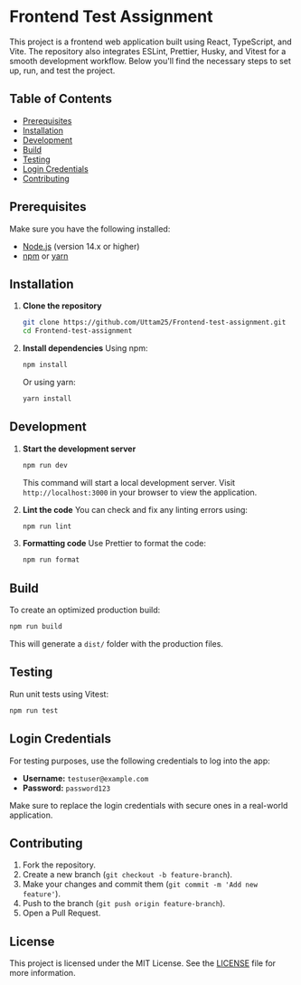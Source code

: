 
# Frontend Test Assignment

This project is a frontend web application built using React, TypeScript, and Vite. The repository also integrates ESLint, Prettier, Husky, and Vitest for a smooth development workflow. Below you'll find the necessary steps to set up, run, and test the project.

## Table of Contents
- [Prerequisites](#prerequisites)
- [Installation](#installation)
- [Development](#development)
- [Build](#build)
- [Testing](#testing)
- [Login Credentials](#login-credentials)
- [Contributing](#contributing)

## Prerequisites
Make sure you have the following installed:
- [Node.js](https://nodejs.org/) (version 14.x or higher)
- [npm](https://www.npmjs.com/) or [yarn](https://yarnpkg.com/)

## Installation

1. **Clone the repository**
   ```bash
   git clone https://github.com/Uttam25/Frontend-test-assignment.git
   cd Frontend-test-assignment
   ```

2. **Install dependencies**
   Using npm:
   ```bash
   npm install
   ```

   Or using yarn:
   ```bash
   yarn install
   ```

## Development

1. **Start the development server**
   ```bash
   npm run dev
   ```

   This command will start a local development server. Visit `http://localhost:3000` in your browser to view the application.

2. **Lint the code**
   You can check and fix any linting errors using:
   ```bash
   npm run lint
   ```

3. **Formatting code**
   Use Prettier to format the code:
   ```bash
   npm run format
   ```

## Build

To create an optimized production build:
```bash
npm run build
```

This will generate a `dist/` folder with the production files.

## Testing

Run unit tests using Vitest:
```bash
npm run test
```

## Login Credentials

For testing purposes, use the following credentials to log into the app:

- **Username:** `testuser@example.com`
- **Password:** `password123`

Make sure to replace the login credentials with secure ones in a real-world application.

## Contributing

1. Fork the repository.
2. Create a new branch (`git checkout -b feature-branch`).
3. Make your changes and commit them (`git commit -m 'Add new feature'`).
4. Push to the branch (`git push origin feature-branch`).
5. Open a Pull Request.

## License

This project is licensed under the MIT License. See the [LICENSE](LICENSE) file for more information.
